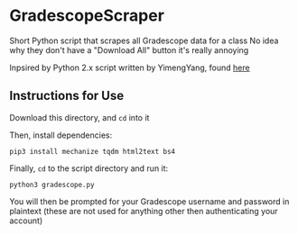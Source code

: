 # GradescopeScraper

Short Python script that scrapes all Gradescope data for a class
No idea why they don't have a "Download All" button it's really annoying

Inpsired by Python 2.x script written by YimengYang, found [here](https://github.com/YimengYang/gradescope)

## Instructions for Use

Download this directory, and `cd` into it

Then, install dependencies:

`pip3 install mechanize tqdm html2text bs4`

Finally, `cd` to the script directory and run it:

`python3 gradescope.py`

You will then be prompted for your Gradescope username and password in plaintext (these are not used for anything other then authenticating your account)
